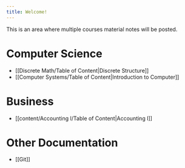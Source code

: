 ```yaml
---
title: Welcome!
---
```


This is an area where multiple courses material notes will be posted.


# Computer Science
- [[Discrete Math/Table of Content|Discrete Structure]]
- [[Computer Systems/Table of Content|Introduction to Computer]]


# Business
- [[content/Accounting I/Table of Content|Accounting I]]

# Other Documentation

- [[Git]]

